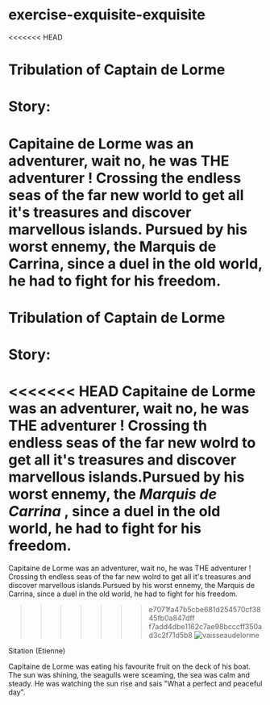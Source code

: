 # exercise-exquisite-exquisite
<<<<<<< HEAD

# Tribulation of Captain de Lorme

# Story:

Capitaine de Lorme was an adventurer, wait no, he was THE adventurer ! Crossing the endless seas of the far new world to get all it's treasures and discover marvellous islands. Pursued by his worst ennemy, the Marquis de Carrina, since a duel in the old world, he had to fight for his freedom.
=======
Tribulation of Captain de Lorme
===============================
Story:
======
<<<<<<< HEAD
Capitaine de Lorme was an adventurer, wait no, he was __THE adventurer__ ! Crossing th endless seas of the far new wolrd to get all it's treasures and discover marvellous islands.Pursued by his worst ennemy, the *Marquis de Carrina* , since a duel in the old world, he had to fight for his freedom.
=======
Capitaine de Lorme was an adventurer, wait no, he was THE adventurer ! Crossing th endless seas of the far new wolrd to get all it's treasures and discover marvellous islands.Pursued by his worst ennemy, the Marquis de Carrina, since a duel in the old world, he had to fight for his freedom.
>>>>>>> e7071fa47b5cbe681d254570cf3845fb0a847dff
>>>>>>> f7add4dbe1162c7ae98bcccff350ad3c2f71d5b8
![vaisseaudelorme](https://www.ouest-france.fr/leditiondusoir/data/7781/NextGenData/Image-1024-1024-1734099.jpg?t=%2249ca4b0634b39011c42dbb47db6f79ecgzip%22)

Sitation (Etienne)

Capitaine de Lorme was eating his favourite fruit on the deck of his boat. The sun was shining, the seagulls were sceaming, the sea was calm and steady. He was watching the sun rise and sais "What a perfect and peaceful day".
